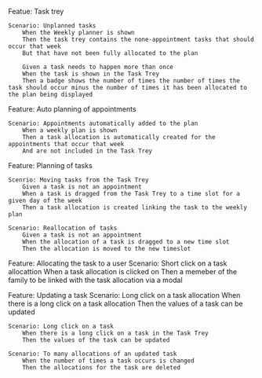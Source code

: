 Featue: Task trey

    Scenario: Unplanned tasks
        When the Weekly planner is shown
        Then the task trey contains the none-appointment tasks that should occur that week
        But that have not been fully allocated to the plan

        Given a task needs to happen more than once
        When the task is shown in the Task Trey
        Then a badge shows the number of times the number of times the task should occur minus the number of times it has been allocated to the plan being displayed

Feature: Auto planning of appointments

    Scenario: Appointments automatically added to the plan
        When a weekly plan is shown
        Then a task allocation is automatically created for the appointments that occur that week
        And are not included in the Task Trey

Feature: Planning of tasks

    Scenrio: Moving tasks from the Task Trey
        Given a task is not an appointment
        When a task is dragged from the Task Trey to a time slot for a given day of the week
        Then a task allocation is created linking the task to the weekly plan

    Scenario: Reallocation of tasks
        Given a task is not an appointment
        When the allocation of a task is dragged to a new time slot
        Then the allocation is moved to the new timeslot

Feature: Allocating the task to a user
    Scenario: Short click on a task allocattion
        When a task allocation is clicked on
        Then a memeber of the family to be linked with the task allocation via a modal

Feature: Updating a task
    Scenario: Long click on a task allocation
        When there is a long click on a task allocation
        Then the values of a task can be updated

    Scenario: Long click on a task
        When there is a long click on a task in the Task Trey
        Then the values of the task can be updated

    Scenario: To many allocations of an updated task
        When the number of times a task occurs is changed
        Then the allocations for the task are deleted
        